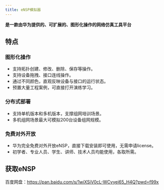```yaml
---
title: eNSP模拟器
---
```


**是一款由华为提供的、可扩展的、图形化操作的网络仿真工具平台**

## 特点

### 图形化操作

- 支持拓扑创建、修改、删除、保存等操作。
- 支持设备拖拽、接口连线操作。
- 通过不同颜色，直观反映设备与接口的运行状态。
- 预置大量工程案例，可直接打开演练学习。

### 分布式部署

- 支持单机版本和多机版本，支撑组网培训场景。
- 多机组网场景最大可模拟200台设备组网规模。

### 免费对外开放

- 华为完全免费对外开放eNSP，直接下载安装即可使用，无需申请license。
- 初学者、专业人员、学生、讲师、技术人员均能使用，各取所需。

## 获取eNSP

百度网盘：https://pan.baidu.com/s/1wiXSiV0cL-WCvyei65_H4Q?pwd=f99x
